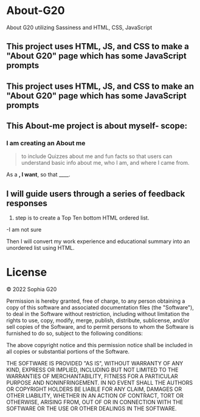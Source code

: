 # About-G20

About G20 utilizing Sassiness and HTML, CSS, JavaScript
## This project uses HTML, JS, and CSS to make a "About G20" page which has some JavaScript prompts

## This project uses HTML, JS, and CSS to make an "About G20" page which has some JavaScript prompts

## This About-me project is about myself- scope:

### I am creating an About me

> to include Quizzes about me and fun facts so that users can understand basic info about me, who I am, and where I came from.

As a ____, I want____, so that ____.

## I will guide users through a series of feedback responses


1. step is to create a Top Ten bottom HTML ordered list.

-I am not sure

Then I will convert my work experience and educational summary into an unordered list using HTML.

# License
© 2022 Sophia G20

Permission is hereby granted, free of charge, to any person obtaining a copy of this software and associated documentation files (the "Software"), to deal in the Software without restriction, including without limitation the rights to use, copy, modify, merge, publish, distribute, sublicense, and/or sell copies of the Software, and to permit persons to whom the Software is furnished to do so, subject to the following conditions:

The above copyright notice and this permission notice shall be included in all copies or substantial portions of the Software.

THE SOFTWARE IS PROVIDED "AS IS", WITHOUT WARRANTY OF ANY KIND, EXPRESS OR IMPLIED, INCLUDING BUT NOT LIMITED TO THE WARRANTIES OF MERCHANTABILITY, FITNESS FOR A PARTICULAR PURPOSE AND NONINFRINGEMENT. IN NO EVENT SHALL THE AUTHORS OR COPYRIGHT HOLDERS BE LIABLE FOR ANY CLAIM, DAMAGES OR OTHER LIABILITY, WHETHER IN AN ACTION OF CONTRACT, TORT OR OTHERWISE, ARISING FROM, OUT OF OR IN CONNECTION WITH THE SOFTWARE OR THE USE OR OTHER DEALINGS IN THE SOFTWARE.
